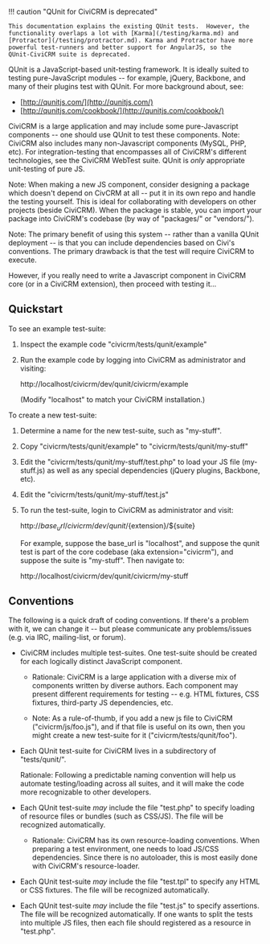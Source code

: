 !!! caution "QUnit for CiviCRM is deprecated"

    This documentation explains the existing QUnit tests.  However, the
    functionality overlaps a lot with [Karma](/testing/karma.md) and
    [Protractor](/testing/protractor.md). Karma and Protractor have more
    powerful test-runners and better support for AngularJS, so the
    QUnit-CiviCRM suite is deprecated.
   
QUnit is a JavaScript-based unit-testing framework.  It is ideally suited to
testing pure-JavaScript modules -- for example, jQuery, Backbone, and many
of their plugins test with QUnit.  For more background about, see:

 * [http://qunitjs.com/](http://qunitjs.com/)
 * [http://qunitjs.com/cookbook/](http://qunitjs.com/cookbook/)

CiviCRM is a large application and may include some pure-Javascript
components -- one should use QUnit to test these components.  Note: CiviCRM
also includes many non-Javascript components (MySQL, PHP, etc).  For
integration-testing that encompasses all of CiviCRM's different
technologies, see the CiviCRM WebTest suite.  QUnit is *only* appropriate
unit-testing of pure JS.

Note: When making a new JS component, consider designing a package which
doesn't depend on CivCRM at all -- put it in its own repo and handle the
testing yourself.  This is ideal for collaborating with developers on other
projects (beside CiviCRM).  When the package is stable, you can import your
package into CiviCRM's codebase (by way of "packages/" or "vendors/").

Note: The primary benefit of using this system -- rather than a vanilla
QUnit deployment -- is that you can include dependencies based on Civi's
conventions.  The primary drawback is that the test will require CiviCRM to
execute.

However, if you really need to write a Javascript component in CiviCRM core
(or in a CiviCRM extension), then proceed with testing it...

## Quickstart

To see an example test-suite:

1. Inspect the example code "civicrm/tests/qunit/example"

2. Run the example code by logging into CiviCRM as administrator and
   visiting:

   http://localhost/civicrm/dev/qunit/civicrm/example

   (Modify "localhost" to match your CiviCRM installation.)

To create a new test-suite:

1. Determine a name for the new test-suite, such as "my-stuff".

2. Copy "civicrm/tests/qunit/example" to "civicrm/tests/qunit/my-stuff"

3. Edit the "civicrm/tests/qunit/my-stuff/test.php" to load your JS file
   (my-stuff.js) as well as any special dependencies (jQuery plugins,
   Backbone, etc).

4. Edit the "civicrm/tests/qunit/my-stuff/test.js"

5. To run the test-suite, login to CiviCRM as administrator and visit:

   http://${base_url}/civicrm/dev/qunit/${extension}/${suite}

   For example, suppose the base_url is "localhost", and suppose the
   qunit test is part of the core codebase (aka extension="civicrm"),
   and suppose the suite is "my-stuff". Then navigate to:

   http://localhost/civicrm/dev/qunit/civicrm/my-stuff

## Conventions

The following is a quick draft of coding conventions. If there's a problem
with it, we can change it -- but please communicate any problems/issues
(e.g.  via IRC, mailing-list, or forum).

* CiviCRM includes multiple test-suites. One test-suite should be created for
  each logically distinct JavaScript component.

    * Rationale: CiviCRM is a large application with a diverse mix of
      components written by diverse authors.  Each component may present
      different requirements for testing -- e.g. HTML fixtures, CSS fixtures,
      third-party JS dependencies, etc.

    * Note: As a rule-of-thumb, if you add a new js file to CiviCRM
      ("civicrm/js/foo.js"), and if that file is useful on its own, then you
      might create a new test-suite for it ("civicrm/tests/qunit/foo").

* Each QUnit test-suite for CiviCRM lives in a subdirectory of
  "tests/qunit/".

     Rationale: Following a predictable naming convention will help us automate
     testing/loading across all suites, and it will make the code more recognizable
     to other developers.

* Each QUnit test-suite *may* include the file "test.php" to specify
  loading of resource files or bundles (such as CSS/JS). The file will
  be recognized automatically.

    * Rationale: CiviCRM has its own resource-loading conventions. When
      preparing a test environment, one needs to load JS/CSS dependencies.
      Since there is no autoloader, this is most easily done with CiviCRM's
      resource-loader.

* Each QUnit test-suite *may* include the file "test.tpl" to specify
  any HTML or CSS fixtures. The file will be recognized automatically.

* Each QUnit test-suite *may* include the file "test.js" to specify
  assertions. The file will be recognized automatically. If one wants to
  split the tests into multiple JS files, then each file should
  registered as a resource in "test.php".
